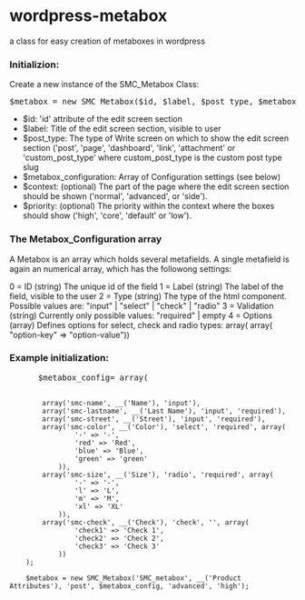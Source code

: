 wordpress-metabox
=================

a class for easy creation of metaboxes  in wordpress

<h3>Initializion:</h3>

Create a new instance of the SMC_Metabox Class:
<pre>$metabox = new SMC_Metabox($id, $label, $post_type, $metabox_configuration, $context, $priority);</pre>

- $id: 'id' attribute of the edit screen section
- $label: Title of the edit screen section, visible to user
- $post_type: The type of Write screen on which to show the edit screen section ('post', 'page', 'dashboard', 'link', 'attachment' or 'custom_post_type' where custom_post_type is the custom post type slug
- $metabox_configuration: Array of Configuration settings (see below)
- $context: (optional) The part of the page where the edit screen section should be shown ('normal', 'advanced', or 'side'). 
- $priority:  (optional) The priority within the context where the boxes should show ('high', 'core', 'default' or 'low').


<h3>The Metabox_Configuration array</h3>

A Metabox is an array which holds several metafields. A single metafield is again an numerical array, which has the followong settings:

  0 = ID (string) The unique id of the field
  1 = Label (string) The label of the field, visible to the user
  2 = Type (string) The type of the html component. Possible values are:  "input" | "select" | "check" | "radio"
  3 = Validation (string) Currently only possible values: "required" | empty
  4 = Options (array) Defines options for select, check and radio types: array( array( "option-key" => "option-value"))

 <h3>Example initialization:</h3>
<pre>
      $metabox_config= array(

            array('smc-name', __('Name'), 'input'),
            array('smc-lastname', __('Last Name'), 'input', 'required'),
            array('smc-street', __('Street'), 'input', 'required'),
            array('smc-color', __('Color'), 'select', 'required', array(
                    '-' => '-',
                    'red' => 'Red',
                    'blue' => 'Blue',
                    'green' => 'green'
                )),
            array('smc-size', __('Size'), 'radio', 'required', array(
                    '-' => '-',
                    'l' => 'L',
                    'm' => 'M',
                    'xl' => 'XL'
                )),
            array('smc-check', __('Check'), 'check', '', array(
                    'check1' => 'Check 1',
                    'check2' => 'Check 2',
                    'check3' => 'Check 3'
                ))
        );

        $metabox = new SMC_Metabox('SMC_metabox', __('Product Attributes'), 'post', $metabox_config, 'advanced', 'high');
</pre>


